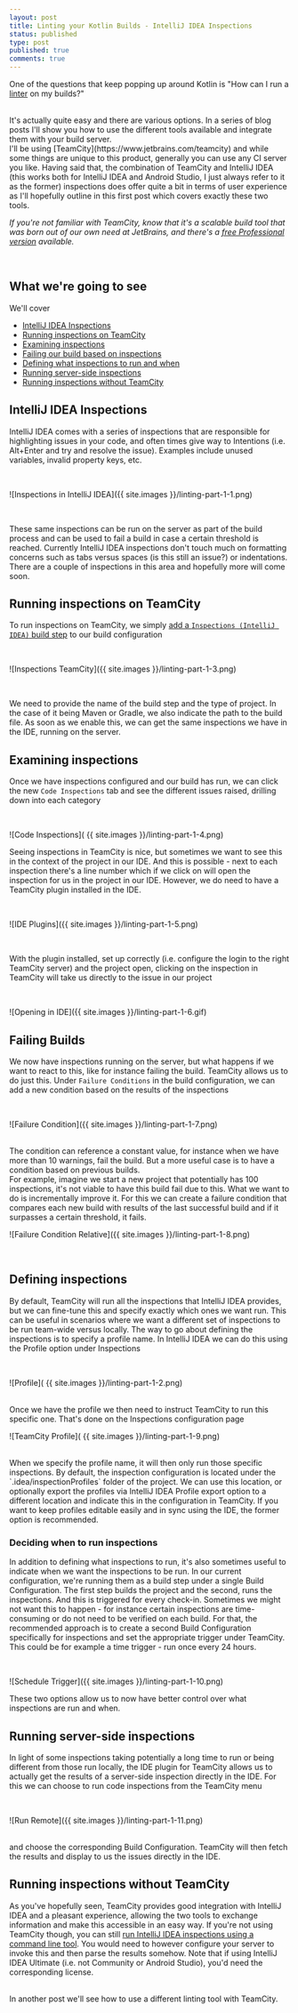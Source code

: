 ```yaml
---
layout: post
title: Linting your Kotlin Builds - IntelliJ IDEA Inspections
status: published
type: post
published: true
comments: true
---
```


One of the questions that keep popping up around Kotlin is "How can I run a [linter](https://en.wikipedia.org/wiki/Lint_(software)) on my builds?" 

<br/>
It's actually quite easy and there are various options. In a series of blog posts I'll show you how to use the different tools available
and integrate them with your build server. 

<br/>
I'll be using [TeamCity](https://www.jetbrains.com/teamcity) and while some things are unique to this product, generally you can use any CI server you like. Having said that, the combination of TeamCity and IntelliJ IDEA (this works both for IntelliJ IDEA and Android Studio, I just always refer to it as the former) inspections does offer quite a bit in terms of 
user experience as I'll hopefully outline in this first post which covers exactly these two tools.

<br/>

*If you're not familiar with TeamCity, know that it's a scalable build tool that was born out of our own need at JetBrains, and there's a [free Professional version](https://www.jetbrains.com/teamcity/buy/#license-type=new-license) available.*

<br/>

## What we're going to see

We'll cover

* [IntelliJ IDEA Inspections](#intellij-idea-inspections)
* [Running inspections on TeamCity](#running-inspections-on-teamcity)
* [Examining inspections](#examining-inspections)
* [Failing our build based on inspections](#failing-builds)
* [Defining what inspections to run and when](#defining-inspections)
* [Running server-side inspections](#running-server-side-inspections)
* [Running inspections without TeamCity](#running-inspections-without-teamcity) 

## IntelliJ IDEA Inspections

IntelliJ IDEA comes with a series of inspections that are responsible for highlighting issues in your code, and often times give way to Intentions (i.e. Alt+Enter and try and resolve the issue). 
Examples include unused variables, invalid property keys, etc.

<br/>

![Inspections in IntelliJ IDEA]({{ site.images }}/linting-part-1-1.png)

<br/>


These same inspections can be run on the server as part of the build process and can be used to fail a build in case a certain threshold is reached. Currently IntelliJ IDEA inspections don't touch much on formatting concerns such as tabs versus spaces (is this still an issue?) or indentations. There are a couple of inspections in this area 
and hopefully more will come soon. 

## Running inspections on TeamCity

To run inspections on TeamCity, we simply [add a `Inspections (IntelliJ IDEA)` build step](https://confluence.jetbrains.com/display/TCD10/Configuring+Build+Steps) to our build configuration

<br/>

![Inspections TeamCity]({{ site.images }}/linting-part-1-3.png)

<br/>


We need to provide the name of the build step and the type of project. In the case of it being Maven or Gradle, we also indicate the path to the build file. As soon as we enable this, we can get the same inspections we have in the IDE, running on the server. 
 
## Examining inspections

Once we have inspections configured and our build has run, we can click the new `Code Inspections` tab and see the different issues raised, drilling down into each category

<br/>

![Code Inspections]( {{ site.images }}/linting-part-1-4.png)
<br/>

Seeing inspections in TeamCity is nice, but sometimes we want to see this in the context of the project in our IDE. And this is possible - next to each inspection there's a line number which if we click on will open the inspection for us in the project in our IDE. However, we do need to have a TeamCity plugin installed in the IDE.  

<br/>

![IDE Plugins]({{ site.images }}/linting-part-1-5.png)

<br/>

With the plugin installed, set up correctly (i.e. configure the login to the right TeamCity server) and the project open, clicking on the inspection in TeamCity will take us directly to the issue in our project

<br/>

![Opening in IDE]({{ site.images }}/linting-part-1-6.gif)
<br/>


## Failing Builds

We now have inspections running on the server, but what happens if we want to react to this, like for instance failing the build. TeamCity allows us to do just this. Under 
`Failure Conditions` in the build configuration, we can add a new condition based on the results of the inspections

<br/>

![Failure Condition]({{ site.images }}/linting-part-1-7.png)

<br/>
The condition can reference a constant value, for instance when we have more than 10 warnings, fail the build. But a more useful case is 
to have a condition based on previous builds. 
<br/>
For example, imagine we start a new project that potentially has 100 inspections, it's not viable to have this build fail due to this. What we want to do is incrementally improve it. For this
we can create a failure condition that compares each new build with results of the last successful build and if it surpasses a certain threshold, it fails.

<br/>

![Failure Condition Relative]({{ site.images }}/linting-part-1-8.png)

<br/>

## Defining inspections

By default, TeamCity will run all the inspections that IntelliJ IDEA provides, but we can fine-tune this and specify exactly which ones we want run. 
This can be useful in scenarios where we want a different set of inspections to be run team-wide versus locally. The way to go about defining the inspections is to specify a profile name. 
In IntelliJ IDEA we can do this using the Profile option under Inspections

<br/>

![Profile]( {{ site.images }}/linting-part-1-2.png)

<br/>
Once we have the profile we then need to instruct TeamCity to run this specific one. That's done on the Inspections configuration page

<br/>

![TeamCity Profile]( {{ site.images }}/linting-part-1-9.png)

<br/>
When we specify the profile name, it will then only run those specific inspections. By default, the inspection configuration is located under the `.idea/inspectionProfiles` 
folder of the project. We can use this location, or optionally export the profiles via IntelliJ IDEA Profile export option to a different location
and indicate this in the configuration in TeamCity. If you want to keep profiles editable easily and in sync using the IDE, the former option is recommended.


### Deciding when to run inspections

In addition to defining what inspections to run, it's also sometimes useful to indicate when we want the inspections to be run. In our current configuration, we're running them as a build step under a single 
Build Configuration. The first step builds the project and the second, runs the inspections. And this is triggered for every check-in. Sometimes we might not want this to happen - for instance certain inspections 
are time-consuming or do not need to be verified on each build. For that, the recommended approach is to create a second Build Configuration specifically for inspections and set the appropriate trigger under TeamCity. This could
be for example a time trigger - run once every 24 hours.

<br/>

![Schedule Trigger]({{ site.images }}/linting-part-1-10.png)
<br/>

These two options allow us to now have better control over what inspections are run and when. 

## Running server-side inspections

In light of some inspections taking potentially a long time to run or being different from those run locally, the IDE plugin for TeamCity allows us to actually
get the results of a server-side inspection directly in the IDE. For this we can choose to run code inspections from the TeamCity menu 

<br/>

![Run Remote]({{ site.images }}/linting-part-1-11.png)

<br/>
and choose the corresponding Build Configuration. TeamCity will then fetch the results and display to us the issues directly in the IDE.

## Running inspections without TeamCity

As you've hopefully seen, TeamCity provides good integration with IntelliJ IDEA and a pleasant experience, allowing the two tools to exchange information and make this accessible in an easy way. 
If you're not using TeamCity though, you can still [run IntelliJ IDEA inspections using a command line tool](https://www.jetbrains.com/help/idea/2017.1/using-command-line-tools.html). You would need to however configure your server to invoke this and then parse the results somehow. Note that if using IntelliJ IDEA Ultimate (i.e. not Community or Android Studio), you'd need the corresponding license. 

<br/>
In another post we'll see how to use a different linting tool with TeamCity. 
